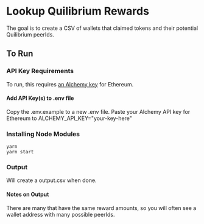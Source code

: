 # Lookup Quilibrium Rewards
The goal is to create a CSV of wallets that claimed tokens and their potential Quilibrium peerIds.

## To Run
### API Key Requirements
To run, this requires [an Alchemy key](https://dashboard.alchemy.com/) for Ethereum.

#### Add API Key(s) to .env file
Copy the .env.example to a new .env file.
Paste your Alchemy API key for Ethereum to ALCHEMY_API_KEY="your-key-here"

### Installing Node Modules
```
yarn
yarn start
```

### Output
Will create a output.csv when done.
#### Notes on Output
There are many that have the same reward amounts, so you will often see a wallet address with many possible peerIds.